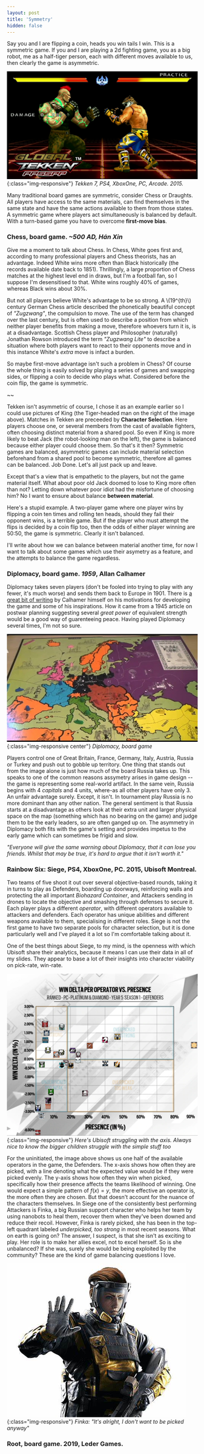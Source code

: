 ```yaml
---
layout: post
title: 'Symmetry'
hidden: false
---
```


Say you and I are flipping a coin, heads you win tails I win. This is a symmetric game. If you and I are playing a 2d fighting game, you as a big robot, me as a half-tiger person, each with different moves available to us, then clearly the game is asymmetric. 

![Tekken7](../public/images/symmetry/tekken_jack_king.jpg){:class="img-responsive"}
*Tekken 7, PS4, XboxOne, PC, Arcade. 2015.*

Many traditional board games are symmetric, consider Chess or Draughts. All players have access to the same materials, can find themselves in the same state and have the same actions available to them from those states. A symmetric game where players act simultaneously is balanced by default. With a turn-based game you have to overcome **first-move bias**. 

### Chess, board game. *~500 AD, Hán Xin*

Give me a moment to talk about Chess. In Chess, White goes first and, according to many professional players and Chess theorists, has an advantage. Indeed White wins more often than Black historically (the records available date back to 1851). Thrillingly, a large proportion of Chess matches at the highest level end in draws, but I'm a football fan, so I suppose I'm desensitised to that. White wins roughly 40% of games, whereas Black wins about 30%. 

But not all players believe White's advantage to be so strong. A \\(19^{th}\\) century German Chess article described the phonetically beautiful concept of *"Zugzwang"*, the compulsion to move. The use of the term has changed over the last century, but is often used to describe a position from which neither player benefits from making a move, therefore whoevers turn it is, is at a disadvantage. Scottish Chess player and Philosopher (naturally) Jonathan Rowson introduced the term *"Zugzwang Lite"* to describe a situation where both players want to react to their opponents move and in this instance White's *extra* move is infact a burden. 

So maybe first-move advantage isn't such a problem in Chess? Of course the whole thing is easily solved by playing a series of games and swapping sides, or flipping a coin to decide who plays what. Considered before the coin flip, the game is symmetric.

~~

Tekken isn't asymmetric of course, I chose it as an example earlier so I could use pictures of King (the Tiger-headed man on the right of the image above). Matches in Tekken are preceeded by **Character Selection**. Here players choose one, or several members from the cast of available fighters, often choosing distinct material from a shared pool. So even if King is more likely to beat Jack (the robot-looking man on the left), the game is balanced because either player could choose them. So that's it then? Symmetric games are balanced, asymmetric games can include material selection beforehand from a shared pool to become symmetric, therefore all games can be balanced. Job Done. Let's all just pack up and leave.

Except that's a view that is empathetic to the players, but not the game material itself. What about poor old Jack doomed to lose to King more often than not? Letting down whatever poor idiot had the misfortune of choosing him? No I want to ensure about balance **between material**.

Here's a stupid example. A two-player game where one player wins by flipping a coin ten times and rolling ten heads, should they fail their opponent wins, is a terrible game. But if the player who must attempt the flips is decided by a coin flip too, then the odds of either player winning are 50:50, the game is symmetric. Clearly it isn't balanced.

I'll write about how we can balance between material another time, for now I want to talk about some games which use their asymetry as a feature, and the attempts to balance the game regardless.

### Diplomacy, board game. *1959*, Allan Calhamer

Diplomacy takes seven players (don't be fooled into trying to play with any fewer, it's much worse) and sends them back to Europe in 1901. There is [a great bit of writing](http://www.diplomacy-archive.com/resources/calhamer/invention.htm) by Calhamer himself on his motivations for developing the game and some of his inspirations. How it came from a 1945 article on postwar planning suggesting several *great power* of equivalent strength would be a good way of guarenteeing peace. Having played Diplomacy several times, I'm not so sure.

![Diplomacy](../public/images/symmetry/diplomacy.jpg){:class="img-responsive center"}
*Diplomacy, board game*

Players control one of Great Britain, France, Germany, Italy, Austria, Russia or Turkey and push out to gobble up territory. One thing that stands out from the image alone is just how much of the board Russia takes up. This speaks to one of the common reasons assymetry arises in game design -- the game is representing some real-world artifact. In the same vein, Russia begins with 4 *capitals* and 4 units, where-as all other players have only 3. An unfair advantage surely. Except, it isn't. In tournament play Russia is no more dominant than any other nation. The general sentiment is that Russia starts at a disadvantage as others look at their extra unit and larger physical space on the map (something which has no bearing on the game) and judge them to be the early leaders, so are often ganged up on. The asymmetry in Diplomacy both fits with the game's setting and provides impetus to the early game which can sometimes be frigid and slow.

*"Everyone will give the same warning about Diplomacy, that it can lose you friends. Whilst that may be true, it's hard to argue that it isn't worth it."*

### Rainbow Six: Siege, PS4, XboxOne, PC. 2015, Ubisoft Montreal.

Two teams of five shoot it out over several objective-based rounds, taking it in turns to play as Defenders, boarding up doorways, reinforcing walls and protecting the all important *Biohazard Container*, and Attackers sending in drones to locate the objective and smashing through defenses to secure it. Each player plays a different *operator*, with different operators available to attackers and defenders. Each operator has unique abilities and different weapons available to them, specialising in different roles. Siege is not the first game to have two separate pools for character selection, but it is done particularly well and I've played it a lot so I'm comfortable talking about it.

One of the best things about Siege, to my mind, is the openness with which Ubisoft share their analytics, because it means I can use their data in all of my slides. They appear to base a lot of their insights into character viability on pick-rate, win-rate. 

![Siege: pick-rate, win-rate](../public/images/symmetry/siege-prwr.png){:class="img-responsive"}
*Here's Ubisoft struggling with the axis. Always nice to know the bigger children struggle with the simple stuff too*

For the uninitiated, the image above shows us one half of the available operators in the game, the Defenders. The x-axis shows how often they are picked, with a line denoting what the expected value would be if they were picked evenly. The y-axis shows how often they win when picked, specifically how their presence affects the teams likelihood of winning. One would expect a simple pattern of $f(x) = y$, the more effective an operator is, the more often they are chosen. But that doesn't account for the nuance of the characters themselves. In Siege one of the consistently best performing Attackers is Finka, a big Russian support character who helps her team by using nanobots to heal them, recover them when they've been downed and reduce their recoil. However, Finka is rarely picked, she has been in the top-left quadrant labeled *underpicked, too strong* in most recent seasons. What on earth is going on? The answer, I suspect, is that she isn't as exciting to play. Her role is to make her allies excel, not to excel herself. So is she unbalanced? If she was, surely she would be being exploited by the community? These are the kind of game balancing questions I love. 

![Siege: Finka](../public/images/symmetry/finka.jpg){:class="img-responsive"}
*Finka: "It's alright, I don't want to be picked anyway"*

### Root, board game. 2019, Leder Games.


